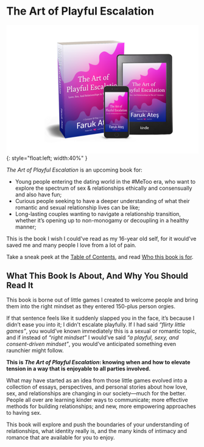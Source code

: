 # The Art of Playful Escalation

![Book and e-book preview image](/assets/img/taope-mock-kindle.png){: style="float:left; width:40%" }

<cite>The Art of Playful Escalation</cite> is an upcoming book for:

* Young people entering the dating world in the #MeToo era, who want to explore the spectrum of sex & relationships ethically and consensually and also have fun;
* Curious people seeking to have a deeper understanding of what their romantic and sexual relationship lives can be like;
* Long-lasting couples wanting to navigate a relationship transition, whether it’s opening up to non-monogamy or decoupling in a healthy manner;

This is the book I wish I could've read as my 16-year old self, for it would’ve saved me and many people I love from a lot of pain.

Take a sneak peek at the [Table of Contents](/table-of-contents), and read [Who this book is for](/who-this-book-is-for).


## What This Book Is About, And Why You Should Read It

This book is borne out of little games I created to welcome people and bring them into the right mindset as they entered 150-plus person orgies.

If that sentence feels like it suddenly slapped you in the face, it’s because I didn’t ease you into it; I didn't escalate playfully. If I had said _“flirty little games”_, you would’ve known immediately this is a sexual or romantic topic, and if instead of _“right mindset”_ I would’ve said _“a playful, sexy, and consent-driven mindset”_, you would’ve anticipated something even raunchier might follow.

**This is <cite>The Art of Playful Escalation</cite>: knowing when and how to elevate tension in a way that is enjoyable to all parties involved.**

What may have started as an idea from those little games evolved into a collection of essays, perspectives, and personal stories about how love, sex, and relationships are changing in our society—much for the better. People all over are learning kinder ways to communicate; more effective methods for building relationships; and new, more empowering approaches to having sex.

This book will explore and push the boundaries of your understanding of relationships, what identity really is, and the many kinds of intimacy and romance that are available for you to enjoy.
